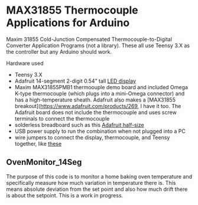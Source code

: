 # MAX31855 Thermocouple Applications for Arduino
Maxim 31855 Cold-Junction Compensated Thermocouple-to-Digital Converter Application Programs (not a library).
These all use Teensy 3.X as the controller but any Arduino should work.

Hardware used
 - Teensy 3.X
 - Adafruit 14-segment 2-digit 0.54" tall [LED display](https://www.adafruit.com/products/3129)
 - Maxim MAX31855PMB1 thermoouple demo board and included Omega K-type thermocouple (which plugs into a mini-Omega connector) 
 and has a high-temperature sheath. 
 Adafruit also makes a [MAX31855 breakout](https://www.adafruit.com/products/269, I have it too.
 The Adafruit board does not include the thermocouple and uses screw terminals to connect the thermocouple
 - solderless breadboard such as this [Adafruit half-size](https://www.adafruit.com/products/64)
 - USB power supply to run the combination when not plugged into a PC
 - wire jumpers to connect the display, thermocouple, and Teensy together, like [these](https://www.adafruit.com/products/1954)

## OvenMonitor_14Seg
The purpose of this code is to monitor a home baking oven temperature and specifically
measure how much variation in temperature there is. This means absolute deviation from the 
set point and also how much drift there is about the setpoint. This is a work in progress.
